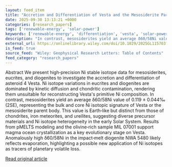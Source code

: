 ```yaml
---
layout: feed_item
title: "Accretion and Differentiation of Vesta and the Mesosiderite Parent Body Inferred From Ni Stable Isotope Compositions"
date: 2025-09-30 13:13:21 +0000
categories: [research_papers]
tags: ['renewable-energy', 'solar-power']
keywords: ['renewable-energy', 'differentiation', 'vesta', 'solar-power', 'accretion']
description: "In contrast, mesosiderites yield an average δ60/58Ni value of 0"
external_url: https://onlinelibrary.wiley.com/doi/10.1029/2025GL115703?af=R
is_feed: true
source_feed: "Wiley: Geophysical Research Letters: Table of Contents"
feed_category: "research_papers"
---
```


Abstract We present high‐precision Ni stable isotope data for mesosiderites, eucrites, and diogenites to investigate the accretion and differentiation of asteroid 4 Vesta. Ni isotope variations in eucrites and diogenites are dominated by kinetic diffusion and chondritic contamination, rendering them unsuitable for reconstructing Vesta's primitive Ni composition. In contrast, mesosiderites yield an average δ60/58Ni value of 0.119 ± 0.044‰ (2SE), representing the bulk and core Ni isotopic signature of Vesta or the mesosiderite parent body. This value is Earth‐like but distinct from those of chondrites, iron meteorites, and ureilites, suggesting diverse precursor materials and Ni isotope heterogeneity in the early Solar System. Results from pMELTS modeling and the olivine‐rich sample MIL 07001 support magma ocean crystallization as a key evolutionary stage on Vesta. Anomalously high δ60/58Ni in the impact‐melt diogenite NWA 5480 likely reflects evaporation, highlighting a possible new application of Ni isotopes as tracers of planetary volatile loss.

[Read original article](https://onlinelibrary.wiley.com/doi/10.1029/2025GL115703?af=R)
